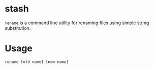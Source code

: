 # stash

`rename` is a command line utility for renaming files using simple string substitution.

# Usage

`rename [old name] [new name]`

